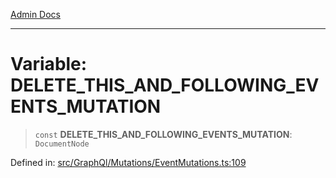 [Admin Docs](/)

---

# Variable: DELETE_THIS_AND_FOLLOWING_EVENTS_MUTATION

> `const` **DELETE_THIS_AND_FOLLOWING_EVENTS_MUTATION**: `DocumentNode`

Defined in: [src/GraphQl/Mutations/EventMutations.ts:109](https://github.com/PalisadoesFoundation/talawa-admin/blob/main/src/GraphQl/Mutations/EventMutations.ts#L109)
